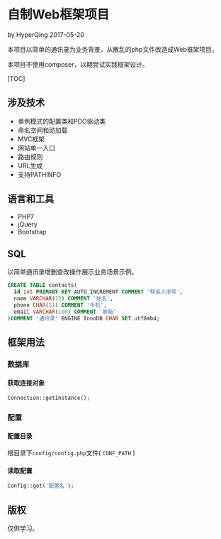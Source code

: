 # 自制Web框架项目

by HyperQing 2017-05-20

本项目以简单的通讯录为业务背景，从散乱的php文件改造成Web框架项目。

本项目不使用composer，以期尝试实践框架设计。

[TOC]

## 涉及技术

- 单例模式的配置类和PDO驱动类
- 命名空间和动加载
- MVC框架
- 网站单一入口
- 路由规则
- URL生成
- 支持PATHINFO

## 语言和工具

- PHP7
- jQuery
- Bootstrap

## SQL

以简单通讯录增删查改操作展示业务场景示例。

```sql
CREATE TABLE contacts(
  id int PRIMARY KEY AUTO_INCREMENT COMMENT '联系人序号',
  name VARCHAR(15) COMMENT '姓名',
  phone CHAR(11) COMMENT '手机',
  email VARCHAR(100) COMMENT '邮箱'
)COMMENT '通讯录' ENGINE InnoDB CHAR SET utf8mb4;
```

## 框架用法

### 数据库

#### 获取连接对象

```php
Connection::getInstance();
```

### 配置

#### 配置目录

根目录下`config/config.php`文件( `CONF_PATH` )

#### 读取配置
```php
Config::get('配置名');
```

## 版权

仅供学习。
